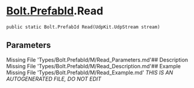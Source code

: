 # [Bolt.PrefabId](Types/Bolt.PrefabId.md).Read
`public static Bolt.PrefabId Read(UdpKit.UdpStream stream)`
## Parameters
Missing File 'Types/Bolt.PrefabId/M/Read_Parameters.md'## Description
Missing File 'Types/Bolt.PrefabId/M/Read_Description.md'## Example
Missing File 'Types/Bolt.PrefabId/M/Read_Example.md'
*THIS IS AN AUTOGENERATED FILE, DO NOT EDIT*
